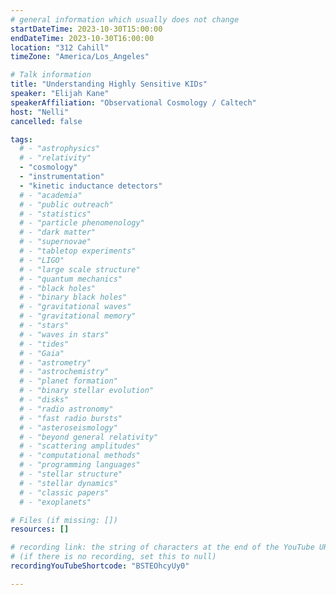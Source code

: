 ```yaml
---
# general information which usually does not change
startDateTime: 2023-10-30T15:00:00
endDateTime: 2023-10-30T16:00:00
location: "312 Cahill"
timeZone: "America/Los_Angeles"

# Talk information
title: "Understanding Highly Sensitive KIDs"
speaker: "Elijah Kane"
speakerAffiliation: "Observational Cosmology / Caltech"
host: "Nelli"
cancelled: false

tags:
  # - "astrophysics"
  # - "relativity"
  - "cosmology"
  - "instrumentation"
  - "kinetic inductance detectors"
  # - "academia"
  # - "public outreach"
  # - "statistics"
  # - "particle phenomenology"
  # - "dark matter"
  # - "supernovae"
  # - "tabletop experiments"
  # - "LIGO"
  # - "large scale structure"
  # - "quantum mechanics"
  # - "black holes"
  # - "binary black holes"
  # - "gravitational waves"
  # - "gravitational memory"
  # - "stars"
  # - "waves in stars"
  # - "tides"
  # - "Gaia"
  # - "astrometry"
  # - "astrochemistry"
  # - "planet formation"
  # - "binary stellar evolution"
  # - "disks"
  # - "radio astronomy"
  # - "fast radio bursts"
  # - "asteroseismology"
  # - "beyond general relativity"
  # - "scattering amplitudes"
  # - "computational methods"
  # - "programming languages"
  # - "stellar structure"
  # - "stellar dynamics"
  # - "classic papers"
  # - "exoplanets"

# Files (if missing: [])
resources: []

# recording link: the string of characters at the end of the YouTube URL
# (if there is no recording, set this to null)
recordingYouTubeShortcode: "BSTEOhcyUy0"

---
```



